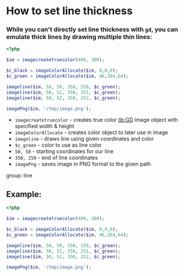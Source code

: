 # How to set line thickness

### While you can't directly set line thickness with `gd`, you can emulate thick lines by drawing multiple thin lines:

```php
<?php

$im = imagecreatetruecolor(400, 300);

$c_black = imageColorAllocate($im, 0,0,0);
$c_green = imageColorAllocate($im, 46,204,64);

imageline($im, 50, 50, 350, 250, $c_green);
imageline($im, 50, 51, 350, 251, $c_green);
imageline($im, 50, 52, 350, 252, $c_green);

imagePng($im, '/tmp/image.png');
```

- `imagecreatetruecolor` - creates true color [lib:GD](https://onelinerhub.com/php-gd/how-to-install-gd-for-php-on-ubuntu-ubuntuversion) image object with specified width & height
- `imageColorAllocate` - creates color object to later use in image
- `imageline` - draws line using given coordinates and color
- `$c_green` - color to use as line color
- `50, 50` - starting coordinates for our line
- `350, 250` - end of line coordinates
- `imagePng` - saves image in PNG format to the given path

group: line

## Example: 
```php
<?php

$im = imagecreatetruecolor(400, 300);

$c_black = imageColorAllocate($im, 0,0,0);
$c_green = imageColorAllocate($im, 46,204,64);

imageline($im, 50, 50, 350, 250, $c_green);
imageline($im, 50, 51, 350, 251, $c_green);
imageline($im, 50, 52, 350, 252, $c_green);

imagePng($im, '/tmp/image.png');
```

